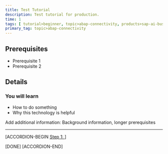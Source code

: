 ```yaml
---
title: Test Tutorial
description: Test tutorial for production.
time: 1
tags: [ tutorial>beginner, topic>abap-connectivity, products>sap-ai-business-services, products>document-information-extraction, products>sap-business-application-studio]
primary_tag: topic>abap-connectivity
---
```


## Prerequisites
 - Prerequisite 1
 - Prerequisite 2

## Details
### You will learn
  - How to do something
  - Why this technology is helpful

Add additional information: Background information, longer prerequisites

---

[ACCORDION-BEGIN [Step 1: ](Test)]



[DONE]
[ACCORDION-END]
